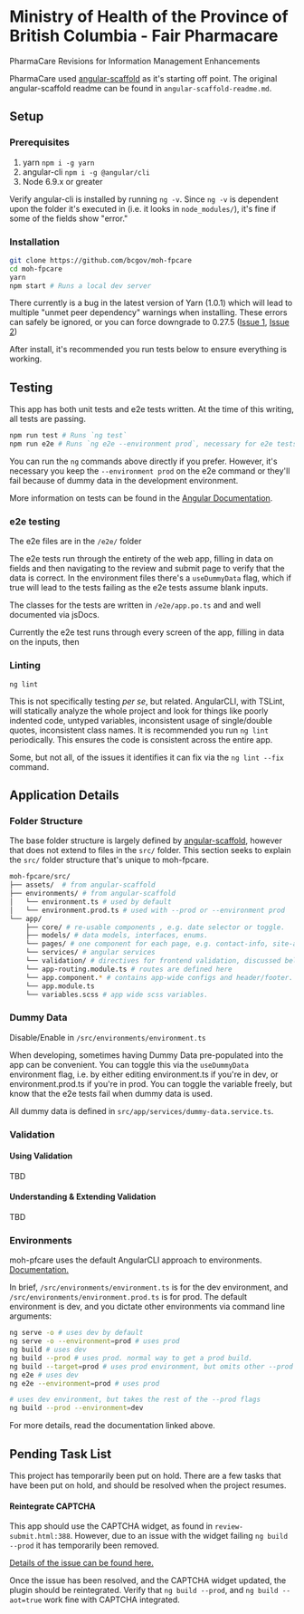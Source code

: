 # Ministry of Health of the Province of British Columbia - Fair Pharmacare 
PharmaCare Revisions for Information Management Enhancements

PharmaCare used [angular-scaffold](https://github.com/bcgov/angular-scaffold) as it's starting off point.  The original angular-scaffold readme can be found in `angular-scaffold-readme.md`.

## Setup

### Prerequisites

1. yarn `npm i -g yarn`
2. angular-cli `npm i -g @angular/cli`
3. Node 6.9.x or greater

Verify angular-cli is installed by running `ng -v`. Since `ng -v` is dependent upon the folder it's executed in (i.e. it looks in `node_modules/`), it's fine if some of the fields show "error." 

### Installation

```bash
git clone https://github.com/bcgov/moh-fpcare
cd moh-fpcare
yarn
npm start # Runs a local dev server
```

There currently is a bug in the latest version of Yarn (1.0.1) which will lead to multiple "unmet peer dependency" warnings when installing. These errors can safely be ignored, or you can force downgrade to 0.27.5 ([Issue 1](https://github.com/angular/angular-cli/issues/7658), [Issue 2](https://github.com/yarnpkg/yarn/issues/4433))

After install, it's recommended you run tests below to ensure everything is working.


## Testing

This app has both unit tests and e2e tests written. At the time of this writing, all tests are passing.

```bash
npm run test # Runs `ng test`
npm run e2e # Runs `ng e2e --environment prod`, necessary for e2e tests.
```

You can run the `ng` commands above directly if you prefer. However, it's necessary you keep the `--environment prod` on the e2e command or they'll fail because of dummy data in the development environment.

More information on tests can be found in the [Angular Documentation](https://angular.io/guide/testing).

### e2e testing

The e2e files are in the `/e2e/` folder

The e2e tests run through the entirety of the web app, filling in data on fields and then navigating to the review and submit page to verify that the data is correct.  In the environment files there's a `useDummyData` flag, which if true will lead to the tests failing as the e2e tests assume blank inputs.

The classes for the tests are written in `/e2e/app.po.ts` and and well documented via jsDocs.


Currently the e2e test runs through every screen of the app, filling in data on the inputs, then 

### Linting

`ng lint`

This is not specifically testing *per se*, but related. AngularCLI, with TSLint, will statically analyze the whole project and look for things like poorly indented code, untyped variables, inconsistent usage of single/double quotes, inconsistent class names.  It is recommended you run `ng lint` periodically. This ensures the code is consistent across the entire app.

Some, but not all, of the issues it identifies it can fix via the `ng lint --fix` command.

## Application Details

### Folder Structure

The base folder structure is largely defined by [angular-scaffold](https://github.com/bcgov/angular-scaffold), however that does not extend to files in the `src/` folder. This section seeks to explain the `src/` folder structure that's unique to moh-fpcare.


```bash
moh-fpcare/src/
├── assets/  # from angular-scaffold
├── environments/ # from angular-scaffold
│   └── environment.ts # used by default
│   └── environment.prod.ts # used with --prod or --environment prod
└── app/
    ├── core/ # re-usable components , e.g. date selector or toggle.
    ├── models/ # data models, interfaces, enums.
    └── pages/ # one component for each page, e.g. contact-info, site-access
    └── services/ # angular services
    └── validation/ # directives for frontend validation, discussed below
    └── app-routing.module.ts # routes are defined here
    └── app.component.* # contains app-wide configs and header/footer.
    └── app.module.ts
    └── variables.scss # app wide scss variables.
```

### Dummy Data

Disable/Enable in `/src/environments/environment.ts`

When developing, sometimes having Dummy Data pre-populated into the app can be convenient.  You can toggle this via the `useDummyData` environment flag, i.e. by either editing environment.ts if you're in dev, or environment.prod.ts if you're in prod. You can toggle the variable freely, but know that the e2e tests fail when dummy data is used.

All dummy data is defined in `src/app/services/dummy-data.service.ts`.


### Validation

#### Using Validation

TBD

#### Understanding & Extending Validation

TBD

### Environments

moh-pfcare uses the default AngularCLI approach to environments. [Documentation.](https://github.com/angular/angular-cli/wiki/build)

In brief, `/src/environments/environment.ts` is for the dev environment, and `/src/environments/environment.prod.ts` is for prod.  The default environment is dev, and you dictate other environments via command line arguments:

```bash
ng serve -o # uses dev by default
ng serve -o --environment=prod # uses prod
ng build # uses dev
ng build --prod # uses prod. normal way to get a prod build.
ng build --target=prod # uses prod environment, but omits other --prod flags.
ng e2e # uses dev
ng e2e --environment=prod # uses prod

# uses dev environment, but takes the rest of the --prod flags
ng build --prod --environment=dev
```

For more details, read the documentation linked above.

## Pending Task List

This project has temporarily been put on hold.  There are a few tasks that have been put on hold, and should be resolved when the project resumes.

#### Reintegrate CAPTCHA

This app should use the CAPTCHA widget, as found in `review-submit.html:388`. However, due to an issue with the widget failing `ng build --prod` it has temporarily been removed.

[Details of the issue can be found here.](https://github.com/bcgov/MyGovBC-CAPTCHA-Widget/issues/3)

Once the issue has been resolved, and the CAPTCHA widget updated, the plugin should be reintegrated. Verify that `ng build --prod`, and `ng build --aot=true` work fine with CAPTCHA integrated.
